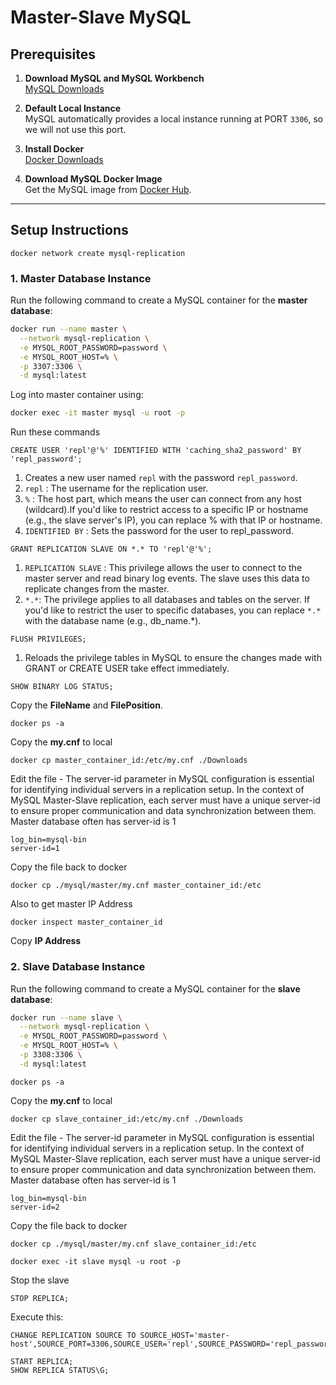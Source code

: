 # Master-Slave MySQL

## Prerequisites

1. **Download MySQL and MySQL Workbench**  
   [MySQL Downloads](https://dev.mysql.com/downloads/)  

2. **Default Local Instance**  
   MySQL automatically provides a local instance running at PORT `3306`, so we will not use this port.

3. **Install Docker**  
   [Docker Downloads](https://www.docker.com/products/docker-desktop)

4. **Download MySQL Docker Image**  
   Get the MySQL image from [Docker Hub](https://hub.docker.com/_/mysql).

---

## Setup Instructions

```
docker network create mysql-replication
```

### 1. Master Database Instance
Run the following command to create a MySQL container for the **master database**:
```bash
docker run --name master \
  --network mysql-replication \
  -e MYSQL_ROOT_PASSWORD=password \
  -e MYSQL_ROOT_HOST=% \
  -p 3307:3306 \
  -d mysql:latest
```
Log into master container using:
```bash
docker exec -it master mysql -u root -p
```
Run these commands
```
CREATE USER 'repl'@'%' IDENTIFIED WITH 'caching_sha2_password' BY 'repl_password';
```
1. Creates a new user named `repl` with the password `repl_password`.
2. `repl` : The username for the replication user.
3. `%` : The host part, which means the user can connect from any host (wildcard).If you'd like to restrict access to a specific IP or hostname (e.g., the slave server's IP), you can replace % with that IP or hostname.
4. `IDENTIFIED BY` : Sets the password for the user to repl_password.
```
GRANT REPLICATION SLAVE ON *.* TO 'repl'@'%';
```
1. `REPLICATION SLAVE` : This privilege allows the user to connect to the master server and read binary log events. The slave uses this data to replicate changes from the master.
2. `*.*`: The privilege applies to all databases and tables on the server. If you'd like to restrict the user to specific databases, you can replace `*.*` with the database name (e.g., db_name.*).
```
FLUSH PRIVILEGES;
```
1. Reloads the privilege tables in MySQL to ensure the changes made with GRANT or CREATE USER take effect immediately.

```
SHOW BINARY LOG STATUS;
```
Copy the **FileName** and **FilePosition**.

```
docker ps -a
```

Copy the **my.cnf** to local
```
docker cp master_container_id:/etc/my.cnf ./Downloads
```

Edit the file - The server-id parameter in MySQL configuration is essential for identifying individual servers in a replication setup. In the context of MySQL Master-Slave replication, each server must have a unique server-id to ensure proper communication and data synchronization between them. Master database often has server-id is 1
```
log_bin=mysql-bin
server-id=1
```

Copy the file back to docker
```
docker cp ./mysql/master/my.cnf master_container_id:/etc
```

Also to get master IP Address

```
docker inspect master_container_id
```

Copy **IP Address**

### 2. Slave Database Instance
Run the following command to create a MySQL container for the **slave database**:
```bash
docker run --name slave \
  --network mysql-replication \
  -e MYSQL_ROOT_PASSWORD=password \
  -e MYSQL_ROOT_HOST=% \
  -p 3308:3306 \
  -d mysql:latest
```

```
docker ps -a
```

Copy the **my.cnf** to local
```
docker cp slave_container_id:/etc/my.cnf ./Downloads
```

Edit the file - The server-id parameter in MySQL configuration is essential for identifying individual servers in a replication setup. In the context of MySQL Master-Slave replication, each server must have a unique server-id to ensure proper communication and data synchronization between them. Master database often has server-id is 1
```
log_bin=mysql-bin
server-id=2
```

Copy the file back to docker
```
docker cp ./mysql/master/my.cnf slave_container_id:/etc
```

```
docker exec -it slave mysql -u root -p
```

Stop the slave
```
STOP REPLICA;
```

Execute this:
```
CHANGE REPLICATION SOURCE TO SOURCE_HOST='master-host',SOURCE_PORT=3306,SOURCE_USER='repl',SOURCE_PASSWORD='repl_password',SOURCE_LOG_FILE='FileName',SOURCE_LOG_POS=FilePosition;
```

```
START REPLICA;
SHOW REPLICA STATUS\G;
```


